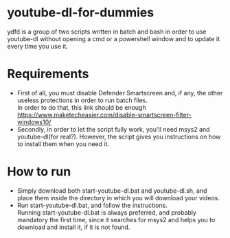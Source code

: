 # youtube-dl-for-dummies
ydfd is a group of two scripts written in batch and bash in order to use youtube-dl without opening a cmd or a powershell window and to update it every time you use it.
   
# Requirements   
- First of all, you must disable Defender Smartscreen and, if any, the other useless protections in order to run batch files.   
  In order to do that, this link should be enough https://www.maketecheasier.com/disable-smartscreen-filter-windows10/
- Secondly, in order to let the script fully work, you'll need msys2 and youtube-dl(for real?). However, the script gives you instructions on how to install them when you need it.   
# How to run   
- Simply download both start-youtube-dl.bat and youtube-dl.sh, and place them inside the directory in which you will download your videos.
- Run start-youtube-dl.bat, and follow the instructions.   
  Running start-youtube-dl.bat is always preferred, and probably mandatory the first time, since it searches for msys2 and helps you to download and install it, if it is not found.

